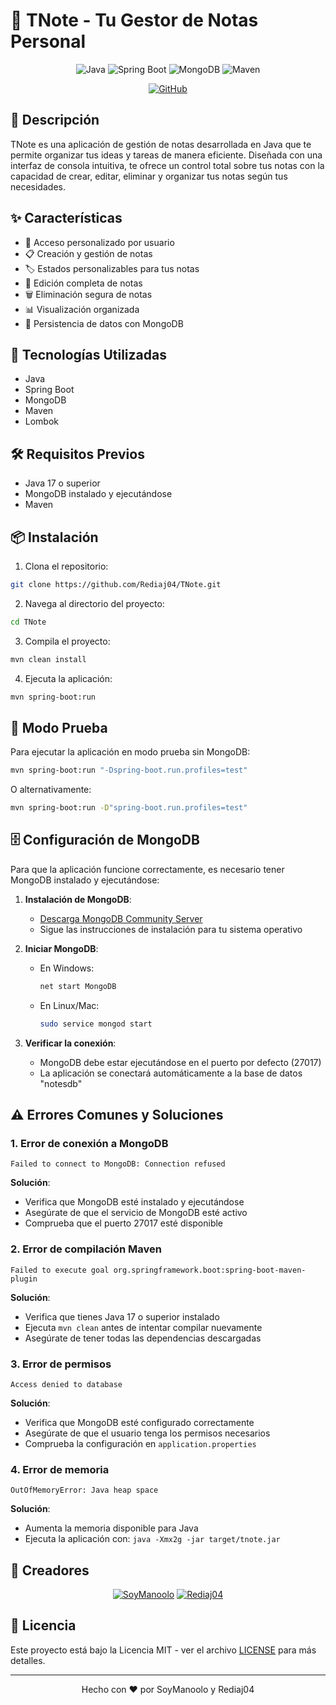# 📝 TNote - Tu Gestor de Notas Personal

<div align="center">

![Java](https://img.shields.io/badge/Java-ED8B00?style=for-the-badge&logo=java&logoColor=white)
![Spring Boot](https://img.shields.io/badge/Spring_Boot-6DB33F?style=for-the-badge&logo=spring-boot&logoColor=white)
![MongoDB](https://img.shields.io/badge/MongoDB-4EA94B?style=for-the-badge&logo=mongodb&logoColor=white)
![Maven](https://img.shields.io/badge/Maven-C71A36?style=for-the-badge&logo=apache-maven&logoColor=white)

[![GitHub](https://img.shields.io/badge/GitHub-100000?style=for-the-badge&logo=github&logoColor=white)](https://github.com/Rediaj04/TNote)

</div>

## 🌟 Descripción

TNote es una aplicación de gestión de notas desarrollada en Java que te permite organizar tus ideas y tareas de manera eficiente. Diseñada con una interfaz de consola intuitiva, te ofrece un control total sobre tus notas con la capacidad de crear, editar, eliminar y organizar tus notas según tus necesidades.

## ✨ Características

- 🔐 Acceso personalizado por usuario
- 📋 Creación y gestión de notas
- 🏷️ Estados personalizables para tus notas
- 🔄 Edición completa de notas
- 🗑️ Eliminación segura de notas
- 📊 Visualización organizada
- 💾 Persistencia de datos con MongoDB

## 🚀 Tecnologías Utilizadas

- Java
- Spring Boot
- MongoDB
- Maven
- Lombok

## 🛠️ Requisitos Previos

- Java 17 o superior
- MongoDB instalado y ejecutándose
- Maven

## 📦 Instalación

1. Clona el repositorio:
```bash
git clone https://github.com/Rediaj04/TNote.git
```

2. Navega al directorio del proyecto:
```bash
cd TNote
```

3. Compila el proyecto:
```bash
mvn clean install
```

4. Ejecuta la aplicación:
```bash
mvn spring-boot:run
```

## 🔧 Modo Prueba

Para ejecutar la aplicación en modo prueba sin MongoDB:

```bash
mvn spring-boot:run "-Dspring-boot.run.profiles=test"
```

O alternativamente:
```bash
mvn spring-boot:run -D"spring-boot.run.profiles=test"
```

## 🗄️ Configuración de MongoDB

Para que la aplicación funcione correctamente, es necesario tener MongoDB instalado y ejecutándose:

1. **Instalación de MongoDB**:
   - [Descarga MongoDB Community Server](https://www.mongodb.com/try/download/community)
   - Sigue las instrucciones de instalación para tu sistema operativo

2. **Iniciar MongoDB**:
   - En Windows:
     ```bash
     net start MongoDB
     ```
   - En Linux/Mac:
     ```bash
     sudo service mongod start
     ```

3. **Verificar la conexión**:
   - MongoDB debe estar ejecutándose en el puerto por defecto (27017)
   - La aplicación se conectará automáticamente a la base de datos "notesdb"

## ⚠️ Errores Comunes y Soluciones

### 1. Error de conexión a MongoDB
```
Failed to connect to MongoDB: Connection refused
```
**Solución**: 
- Verifica que MongoDB esté instalado y ejecutándose
- Asegúrate de que el servicio de MongoDB esté activo
- Comprueba que el puerto 27017 esté disponible

### 2. Error de compilación Maven
```
Failed to execute goal org.springframework.boot:spring-boot-maven-plugin
```
**Solución**:
- Verifica que tienes Java 17 o superior instalado
- Ejecuta `mvn clean` antes de intentar compilar nuevamente
- Asegúrate de tener todas las dependencias descargadas

### 3. Error de permisos
```
Access denied to database
```
**Solución**:
- Verifica que MongoDB esté configurado correctamente
- Asegúrate de que el usuario tenga los permisos necesarios
- Comprueba la configuración en `application.properties`

### 4. Error de memoria
```
OutOfMemoryError: Java heap space
```
**Solución**:
- Aumenta la memoria disponible para Java
- Ejecuta la aplicación con: `java -Xmx2g -jar target/tnote.jar`

## 👥 Creadores

<div align="center">

[![SoyManoolo](https://img.shields.io/badge/SoyManoolo-100000?style=for-the-badge&logo=github&logoColor=white)](https://github.com/SoyManoolo)
[![Rediaj04](https://img.shields.io/badge/Rediaj04-100000?style=for-the-badge&logo=github&logoColor=white)](https://github.com/Rediaj04)

</div>

## 📄 Licencia

Este proyecto está bajo la Licencia MIT - ver el archivo [LICENSE](LICENSE) para más detalles.

---

<div align="center">
Hecho con ❤️ por SoyManoolo y Rediaj04
</div>

